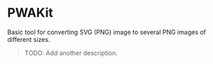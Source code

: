 
# PWAKit 

Basic tool for converting SVG (PNG) image to several PNG images of different sizes.

> TODO: Add another description. 
